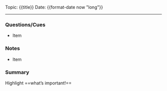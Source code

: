 Topic: {{title}}
Date: {{format-date now "long"}}

---

### Questions/Cues
- Item

### Notes
- Item

### Summary
Highlight ==what’s important!==
